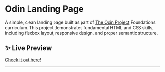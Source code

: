 # Odin Landing Page

A simple, clean landing page built as part of [The Odin Project](https://www.theodinproject.com/) Foundations curriculum. This project demonstrates fundamental HTML and CSS skills, including flexbox layout, responsive design, and proper semantic structure.

## ✨ Live Preview

[Check it out here!](https://tjust032.github.io/odin-landing-page/)  

---